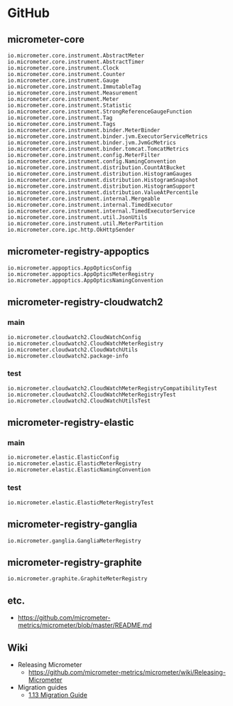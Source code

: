 # GitHub
## micrometer-core
```
io.micrometer.core.instrument.AbstractMeter
io.micrometer.core.instrument.AbstractTimer
io.micrometer.core.instrument.Clock
io.micrometer.core.instrument.Counter
io.micrometer.core.instrument.Gauge
io.micrometer.core.instrument.ImmutableTag
io.micrometer.core.instrument.Measurement
io.micrometer.core.instrument.Meter
io.micrometer.core.instrument.Statistic
io.micrometer.core.instrument.StrongReferenceGaugeFunction
io.micrometer.core.instrument.Tag
io.micrometer.core.instrument.Tags
io.micrometer.core.instrument.binder.MeterBinder
io.micrometer.core.instrument.binder.jvm.ExecutorServiceMetrics
io.micrometer.core.instrument.binder.jvm.JvmGcMetrics
io.micrometer.core.instrument.binder.tomcat.TomcatMetrics
io.micrometer.core.instrument.config.MeterFilter
io.micrometer.core.instrument.config.NamingConvention
io.micrometer.core.instrument.distribution.CountAtBucket
io.micrometer.core.instrument.distribution.HistogramGauges
io.micrometer.core.instrument.distribution.HistogramSnapshot
io.micrometer.core.instrument.distribution.HistogramSupport
io.micrometer.core.instrument.distribution.ValueAtPercentile
io.micrometer.core.instrument.internal.Mergeable
io.micrometer.core.instrument.internal.TimedExecutor
io.micrometer.core.instrument.internal.TimedExecutorService
io.micrometer.core.instrument.util.JsonUtils
io.micrometer.core.instrument.util.MeterPartition
io.micrometer.core.ipc.http.OkHttpSender
```

## micrometer-registry-appoptics
```
io.micrometer.appoptics.AppOpticsConfig
io.micrometer.appoptics.AppOpticsMeterRegistry
io.micrometer.appoptics.AppOpticsNamingConvention
```

## micrometer-registry-cloudwatch2
### main
```
io.micrometer.cloudwatch2.CloudWatchConfig
io.micrometer.cloudwatch2.CloudWatchMeterRegistry
io.micrometer.cloudwatch2.CloudWatchUtils
io.micrometer.cloudwatch2.package-info
```

### test
```
io.micrometer.cloudwatch2.CloudWatchMeterRegistryCompatibilityTest
io.micrometer.cloudwatch2.CloudWatchMeterRegistryTest
io.micrometer.cloudwatch2.CloudWatchUtilsTest
```

## micrometer-registry-elastic
### main
```
io.micrometer.elastic.ElasticConfig
io.micrometer.elastic.ElasticMeterRegistry
io.micrometer.elastic.ElasticNamingConvention
```

### test
```
io.micrometer.elastic.ElasticMeterRegistryTest
```

## micrometer-registry-ganglia
```
io.micrometer.ganglia.GangliaMeterRegistry
```

## micrometer-registry-graphite
```
io.micrometer.graphite.GraphiteMeterRegistry
```

## etc.
* https://github.com/micrometer-metrics/micrometer/blob/master/README.md

## Wiki
* Releasing Micrometer
  * https://github.com/micrometer-metrics/micrometer/wiki/Releasing-Micrometer
* Migration guides
  * [1.13 Migration Guide](https://github.com/micrometer-metrics/micrometer/wiki/1.13-Migration-Guide)
